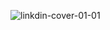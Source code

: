 ![linkdin-cover-01-01](https://github.com/OWASP/www-chapter-jct-college-of-engineering-and-technology/assets/76610273/bc31cfad-f002-4755-a29c-4539a2d1c833)

